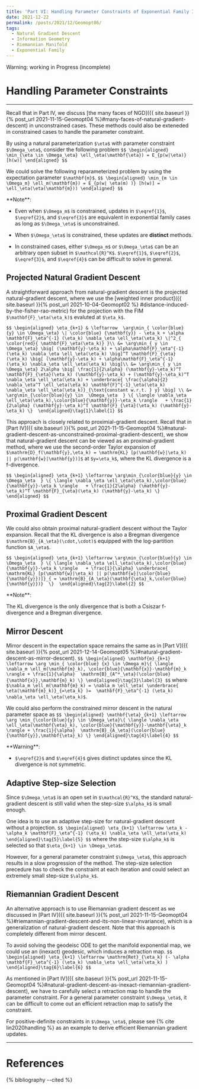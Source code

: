 ```yaml
---
title: 'Part VI: Handling Parameter Constraints of Exponential Family In Natural-gradient Methods'
date: 2021-12-22
permalink: /posts/2021/12/Geomopt06/
tags:
  - Natural Gradient Descent
  - Information Geometry
  - Riemannian Manifold
  - Exponential Family
---
```


Warning: working in Progress (incomplete)


# Handling Parameter Constraints
------

Recall that  in Part IV, we discuss 
[the many faces of NGD]({{ site.baseurl }}{% post_url 2021-11-15-Geomopt04 %}#many-faces-of-natural-gradient-descent) in unconstrained cases.  These methods could also be exteneded in constrained cases to handle the parameter constraint.


By using a natural parameterization `$\eta$` with parameter constraint `$\Omega_\eta$`, consider the following problem
`$$
\begin{aligned}
\min_{\eta \in \Omega_\eta} \ell_\eta(\mathbf{\eta}) = E_{p(w|\eta)} [h(w)]
\end{aligned}
$$`

We could solve the following reparameterized problem by using the expectation parameter `$\mathbf{m}$`.
`$$
\begin{aligned}
\min_{m \in \Omega_m} \ell_m(\mathbf{m}) = E_{p(w| \eta(m) )} [h(w)] = \ell_\eta(\eta(\mathbf{m}))
\end{aligned}
$$`



<div class="notice--success" markdown="1">
**Note**:

* Even when `$\Omega_m$` is constrained, updates in `$\eqref{1}$`, `$\eqref{2}$`, and `$\eqref{3}$` are
equivalent in exponential family cases as long as `$\Omega_\eta$` is unconstrained.

* When `$\Omega_\eta$` is constrained, these updates are **distinct** methods.

* In constrained cases, either  `$\Omega_m$` or `$\Omega_\eta$`  can be an arbitrary open subset in `$\mathcal{R}^K$`.  `$\eqref{1}$`, `$\eqref{2}$`, `$\eqref{3}$`, and `$\eqref{4}$` can be difficult to solve in general.
</div>


## Projected Natural Gradient Descent
A straightforward approach from natural-gradient descent is the projected natural-gradient descent, where we  use 
the [weighted inner product]({{ site.baseurl }}{% post_url 2021-10-04-Geomopt02 %}
#distance-induced-by-the-fisher-rao-metric) 
for the projection with the FIM `$\mathbf{F}_\eta(\eta_k)$` evaluted at `$\eta_k$`.

`$$
\begin{aligned}
\eta_{k+1} & \leftarrow  \arg\min_{ \color{blue} {y} \in \Omega_\eta} \| \color{blue} {\mathbf{y}} - \eta_k + \alpha
\mathbf{F}_\eta^{-1} (\eta_k) \nabla_\eta \ell_\eta(\eta_k) \|^2_{ \color{red}{ \mathbf{F}_\eta(\eta_k)} }\\
&= \arg\min_{ y \in \Omega_\eta} \big[ (\mathbf{y}-\eta_k) + \alpha\mathbf{F}_\eta^{-1} (\eta_k) \nabla_\eta \ell_\eta(\eta_k)
\big]^T \mathbf{F}_{\eta}(\eta_k) \big[ (\mathbf{y}-\eta_k) + \alpha\mathbf{F}_\eta^{-1} (\eta_k) \nabla_\eta \ell_\eta(\eta_k)
\big]\\
&= \arg\min_{ y \in \Omega_\eta} 2\alpha \big[ \frac{1}{2\alpha} (\mathbf{y}-\eta_k)^T \mathbf{F}_{\eta}(\eta_k) (\mathbf{y}-\eta_k) + (\mathbf{y}-\eta_k)^T  \nabla_\eta \ell_\eta(\eta_k) + \underbrace{ \frac{\alpha}{2} \nabla_\eta^T \ell_\eta(\eta_k) \mathbf{F}^{-1}_\eta(\eta_k) \nabla_\eta \ell_\eta(\eta_k)}_{\text{constant w.r.t. } y} \big] \\
&= \arg\min_{\color{blue}{y} \in  \Omega_\eta  } \{ \langle \nabla_\eta \ell_\eta(\eta_k),\color{blue}{\mathbf{y}}-\eta_k \rangle   + \frac{1}{2\alpha} (\mathbf{y}-\eta_k)^T \mathbf{F}_{\eta}(\eta_k) (\mathbf{y}-\eta_k) \} 
\end{aligned}\tag{1}\label{1}
$$` 

This approach is closely related to proximial-gradient descent.
Recall that in
[Part IV]({{ site.baseurl }}{% post_url 2021-11-15-Geomopt04 %}#natural-gradient-descent-as-unconstrained-proximal-gradient-descent),
we show that natural-gradient descent can be viewed as an  proximal-gradient method, where we use the
second-order Taylor expansion of `$\mathrm{D}_f(\mathbf{y},\eta_k) = \mathrm{KL} [p(\mathbf{w}|\eta_k) || p(\mathbf{w}|\mathbf{y})]$` at `$y=\eta_k$`, where the KL divergence is  a f-divergence.

`$$
\begin{aligned}
\eta_{k+1} \leftarrow
\arg\min_{\color{blue}{y} \in  \Omega_\eta  } \{ \langle \nabla_\eta \ell_\eta(\eta_k),\color{blue}{\mathbf{y}}-\eta_k \rangle   + \frac{1}{2\alpha} (\mathbf{y}-\eta_k)^T \mathbf{F}_{\eta}(\eta_k) (\mathbf{y}-\eta_k) \} 
\end{aligned}
$$` 

## Proximal Gradient Descent

We could also obtain proximal natural-gradient descent without the Taylor expansion.
Recall that the KL divergence is also a Bregman divergence `$\mathrm{B}_{A_\eta}(\cdot,\cdot)$` equipped with the log-partition function `$A_\eta$`.

`$$
\begin{aligned}
\eta_{k+1} \leftarrow \arg\min_{\color{blue}{y} \in  \Omega_\eta  } \{ \langle \nabla_\eta \ell_\eta(\eta_k),\color{blue}{\mathbf{y}}-\eta_k \rangle   + \frac{1}{\alpha} \underbrace{ \mathrm{KL} [p(\mathbf{w}|\eta_k) || p(\mathbf{w}|\color{blue}{\mathbf{y}})]}_{ = \mathrm{B}_{A_\eta}(\mathbf{\eta}_k,\color{blue}{\mathbf{y}})}  \} 
\end{aligned}\tag{2}\label{2}
$$` 

<div class="notice--success" markdown="1">
**Note**:

The KL divergence is the only divergence that is both a Csiszar f-divergence and a Bregman divergence.
</div>



## Mirror Descent
Mirror descent in the expectation space remains the same as in [Part V]({{ site.baseurl }}{% post_url 2021-12-14-Geomopt05 %}#natural-gradient-descent-as-mirror-descent).
`$$
\begin{aligned}
\mathbf{m}_{k+1} \leftarrow \arg \min_{ \color{blue} {x} \in \Omega_m}\{ \langle \nabla_m \ell_m(\mathbf{m}_k), \color{blue}{\mathbf{x}}-\mathbf{m}_k  \rangle + \frac{1}{\alpha}  \mathrm{B}_{A^*_\eta}(\color{blue}{\mathbf{x}},\mathbf{m}_k) \}
\end{aligned}\tag{3}\label{3}
$$`
where 
`$\nabla_m \ell_m(\mathbf{m}_k) = \nabla_m \ell_\eta( \underbrace{ \eta(\mathbf{m}_k)}_{=\eta_k} )=  \mathbf{F}_\eta^{-1} (\eta_k) \nabla_\eta \ell_\eta(\eta_k)$`.


We could also perform the constrained mirror descent in the natural parameter space as
`$$
\begin{aligned}
\mathbf{\eta}_{k+1} \leftarrow \arg \min_{\color{blue}{y} \in \Omega_\eta}\{ \langle \nabla_\eta \ell_\eta(\mathbf{\eta}_k), \color{blue}{\mathbf{y}}-\mathbf{\eta}_k  \rangle + \frac{1}{\alpha}  \mathrm{B}_{A_\eta}(\color{blue}{\mathbf{y}},\mathbf{\eta}_k) \}
\end{aligned}\tag{4}\label{4}
$$` 

<div class="notice--danger" markdown="1">
**Warning**:

* `$\eqref{2}$` and  `$\eqref{4}$`  gives distinct updates since the KL divergence is not symmetric.
</div>



## Adaptive Step-size Selection
Since `$\Omega_\eta$` is an open set in `$\mathcal{R}^K$`, the standard natural-gradient descent is still valid when the step-size `$\alpha_k$` is small enough.

One idea is to use an adaptive step-size for natural-gradient descent without a projection.
`$$
\begin{aligned}
\eta_{k+1} \leftarrow \eta_k - \alpha_k \mathbf{F}_\eta^{-1} (\eta_k) \nabla_\eta \ell_\eta(\eta_k)
\end{aligned}\tag{5}\label{5}
$$` where  the step-size `$\alpha_k$` is selected  so that
`$\eta_{k+1} \in \Omega_\eta$`.


However, for a general parameter constraint `$\Omega_\eta$`, this approach results in a slow progression of the method.
The step-size selection precedure has to check the constraint at each iteration and could select an extremely small step-size
`$\alpha_k$`.

## Riemannian Gradient Descent

An alternative approach is to use Riemannian gradient descent as we discussed in 
[Part IV]({{ site.baseurl }}{% post_url 2021-11-15-Geomopt04 %}#riemannian-gradient-descent-and-its-non-linear-invariance), which is a generalization of natural-gradient descent. 
Note that this approach is completely different from mirror descent.

To avoid solving the geodeisc ODE to get the manifold exponential map, we could use an (inexact) geodesic, which
induces a retraction map.
`$$
\begin{aligned}
\eta_{k+1} \leftarrow \mathrm{Ret}_{\eta_k} (- \alpha  \mathbf{F}_\eta^{-1} (\eta_k) \nabla_\eta \ell_\eta(\eta_k) )  
\end{aligned}\tag{6}\label{6}
$$` 

As mentioned in 
[Part IV]({{ site.baseurl }}{% post_url 2021-11-15-Geomopt04 %}#natural-gradient-descent-as-inexact-riemannian-gradient-descent),
we have to carefully select a retraction map to handle the parameter constraint.
For a general parameter constraint `$\Omega_\eta$`, it can be difficult to come out an efficient retraction map to satisfy
the constraint.

For positive-definite constraints in `$\Omega_\eta$`, please see {% cite lin2020handling %} as an example to derive efficient Riemannian gradient updates.

------
# References
{% bibliography --cited %}

